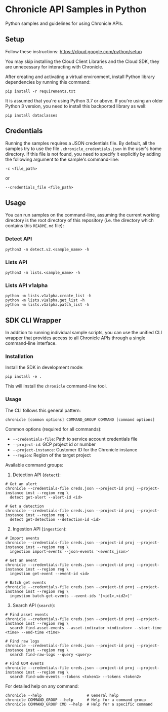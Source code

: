 # Chronicle API Samples in Python

Python samples and guidelines for using Chronicle APIs.

## Setup

Follow these instructions: https://cloud.google.com/python/setup

You may skip installing the Cloud Client Libraries and the Cloud SDK, they are
unnecessary for interacting with Chronicle.

After creating and activating a virtual environment, install Python
library dependencies by running this command:

```shell
pip install -r requirements.txt
```

It is assumed that you're using Python 3.7 or above. If you're using an older
Python 3 version, you need to install this backported library as well:

```shell
pip install dataclasses
```

## Credentials

Running the samples requires a JSON credentials file. By default, all the
samples try to use the file `.chronicle_credentials.json` in the user's home
directory. If this file is not found, you need to specify it explicitly by
adding the following argument to the sample's command-line:

```shell
-c <file_path>
```

or

```shell
--credentials_file <file_path>
```

## Usage

You can run samples on the command-line, assuming the current working directory
is the root directory of this repository (i.e. the directory which contains
this `README.md` file):

### Detect API

```shell
python3 -m detect.v2.<sample_name> -h
```

### Lists API

```shell
python3 -m lists.<sample_name> -h
```

### Lists API v1alpha

```shell
python -m lists.v1alpha.create_list -h
python -m lists.v1alpha.get_list -h
python -m lists.v1alpha.patch_list -h
```

## SDK CLI Wrapper

In addition to running individual sample scripts, you can use the unified CLI wrapper that provides access to all Chronicle APIs through a single command-line interface.

### Installation

Install the SDK in development mode:

```shell
pip install -e .
```

This will install the `chronicle` command-line tool.

### Usage

The CLI follows this general pattern:
```shell
chronicle [common options] COMMAND_GROUP COMMAND [command options]
```

Common options (required for all commands):
- `--credentials-file`: Path to service account credentials file
- `--project-id`: GCP project id or number
- `--project-instance`: Customer ID for the Chronicle instance
- `--region`: Region of the target project

Available command groups:

1. Detection API (`detect`):
```shell
# Get an alert
chronicle --credentials-file creds.json --project-id proj --project-instance inst --region reg \
  detect get-alert --alert-id <id>

# Get a detection
chronicle --credentials-file creds.json --project-id proj --project-instance inst --region reg \
  detect get-detection --detection-id <id>
```

2. Ingestion API (`ingestion`):
```shell
# Import events
chronicle --credentials-file creds.json --project-id proj --project-instance inst --region reg \
  ingestion import-events --json-events '<events_json>'

# Get an event
chronicle --credentials-file creds.json --project-id proj --project-instance inst --region reg \
  ingestion get-event --event-id <id>

# Batch get events
chronicle --credentials-file creds.json --project-id proj --project-instance inst --region reg \
  ingestion batch-get-events --event-ids '[<id1>,<id2>]'
```

3. Search API (`search`):
```shell
# Find asset events
chronicle --credentials-file creds.json --project-id proj --project-instance inst --region reg \
  search find-asset-events --asset-indicator <indicator> --start-time <time> --end-time <time>

# Find raw logs
chronicle --credentials-file creds.json --project-id proj --project-instance inst --region reg \
  search find-raw-logs --query <query>

# Find UDM events
chronicle --credentials-file creds.json --project-id proj --project-instance inst --region reg \
  search find-udm-events --tokens <token1> --tokens <token2>
```

For detailed help on any command:
```shell
chronicle --help                    # General help
chronicle COMMAND_GROUP --help      # Help for a command group
chronicle COMMAND_GROUP CMD --help  # Help for a specific command

